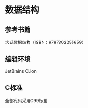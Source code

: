 # 数据结构 #

## 参考书籍 ##

大话数据结构（ISBN：9787302255659）

## 编辑环境 ##

JetBrains CLion

## C标准 ##

全部代码采用C99标准